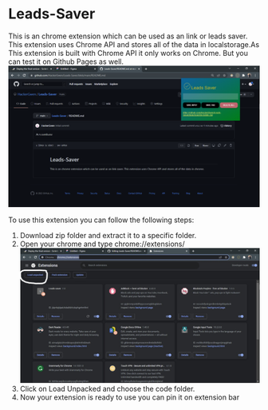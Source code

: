 # Leads-Saver
This is an chrome extension which can be used as an link or leads saver. This extension uses Chrome API and stores all of the data in localstorage.As This extension is built with Chrome API it only works on Chrome. But you can test it on Github Pages as well.
<img src="Extension.png"> 

To use this extension you can follow the following steps:
<ol><li>Download zip folder and extract it to a specific folder.</li>
  <li>Open your chrome and type chrome://extensions/</li>
 <img src="Unpack.jpg"> 
  <li>Click on Load Unpacked and choose the code folder.</li>
  <li>Now your extension is ready to use you can pin it on extension bar</li>
